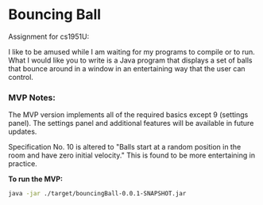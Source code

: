 # Bouncing Ball
Assignment for cs1951U:

I like to be amused while I am waiting for my programs to compile or to run.  What I would like you to write is a Java program that displays a set of balls that bounce around in a window in an entertaining way that the user can control. 

### MVP Notes:

The MVP version implements all of the required basics except 9 (settings panel). The settings panel and additional features will be available in future updates.

Specification No. 10 is altered to "Balls start at a random position in the room and have zero initial velocity." This is found to be more entertaining in practice.



**To run the MVP:**

```bash
java -jar ./target/bouncingBall-0.0.1-SNAPSHOT.jar
```
